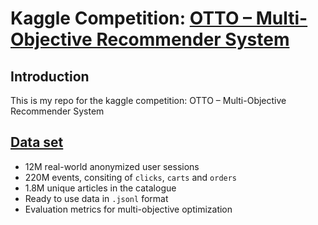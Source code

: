 # Kaggle Competition: [OTTO – Multi-Objective Recommender System](https://www.kaggle.com/competitions/otto-recommender-system)

## Introduction

This is my repo for the kaggle competition: OTTO – Multi-Objective Recommender System

## [Data set](https://github.com/otto-de/recsys-dataset)

* 12M real-world anonymized user sessions
* 220M events, consiting of `clicks`, `carts` and `orders`
* 1.8M unique articles in the catalogue
* Ready to use data in `.jsonl` format
* Evaluation metrics for multi-objective optimization
